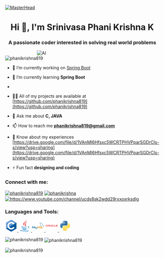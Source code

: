  [![MasterHead](https://png.pngtree.com/thumb_back/fh260/background/20210906/pngtree-ai-artificial-intelligence-starry-sky-portrait-blue-technology-banner-image_804237.jpg)](https://phanikrishna819.io
)
<h1 align="center">Hi 👋, I'm Srinivasa Phani Krishna K</h1>
<h3 align="center">A passionate coder interested in solving real world problems</h3>
<img align="right" alt="AI" width="400" src="https://swisscognitive.ch/wp-content/uploads/2022/03/Left-Right-Brain-Signals.gif">

<p align="left"> <img src="https://komarev.com/ghpvc/?username=phanikrishna819&label=Profile%20views&color=0e75b6&style=flat" alt="phanikrishna819" /> </p>

- 🔭 I’m currently working on [Spring Boot](https://github.com/phanikrishna819/EmployeeDataManagement.git)

- 🌱 I’m currently learning **Spring Boot**
- 
- 👨‍💻 All of my projects are available at [https://github.com/phanikrishna819](https://github.com/phanikrishna819)

- 💬 Ask me about **C, JAVA**

- 📫 How to reach me **phanikrishna819@gmail.com**

- 📄 Know about my experiences [https://drive.google.com/file/d/1VAnMl6Hfsxc5WCRTPHVPparSGDrCls-s/view?usp=sharing](https://drive.google.com/file/d/1VAnMl6Hfsxc5WCRTPHVPparSGDrCls-s/view?usp=sharing)

- ⚡ Fun fact **designing and coding**

<h3 align="left">Connect with me:</h3>
<p align="left">
<a href="https://linkedin.com/in/phanikrishna819" target="blank"><img align="center" src="https://raw.githubusercontent.com/rahuldkjain/github-profile-readme-generator/master/src/images/icons/Social/linked-in-alt.svg" alt="phanikrishna819" height="30" width="40" /></a>
<a href="https://instagram.com/iphanikrishna" target="blank"><img align="center" src="https://raw.githubusercontent.com/rahuldkjain/github-profile-readme-generator/master/src/images/icons/Social/instagram.svg" alt="iphanikrishna" height="30" width="40" /></a>
<a href="https://www.youtube.com/c/https://www.youtube.com/channel/ucds8sk2wdd29rxxoxrksdlg" target="blank"><img align="center" src="https://raw.githubusercontent.com/rahuldkjain/github-profile-readme-generator/master/src/images/icons/Social/youtube.svg" alt="https://www.youtube.com/channel/ucds8sk2wdd29rxxoxrksdlg" height="30" width="40" /></a>
</p>

<h3 align="left">Languages and Tools:</h3>
<p align="left"> <a href="https://www.cprogramming.com/" target="_blank" rel="noreferrer"> <img src="https://raw.githubusercontent.com/devicons/devicon/master/icons/c/c-original.svg" alt="c" width="40" height="40"/> </a> <a href="https://www.java.com" target="_blank" rel="noreferrer"> <img src="https://raw.githubusercontent.com/devicons/devicon/master/icons/java/java-original.svg" alt="java" width="40" height="40"/> </a> <a href="https://www.mysql.com/" target="_blank" rel="noreferrer"> <img src="https://raw.githubusercontent.com/devicons/devicon/master/icons/mysql/mysql-original-wordmark.svg" alt="mysql" width="40" height="40"/> </a> <a href="https://www.oracle.com/" target="_blank" rel="noreferrer"> <img src="https://raw.githubusercontent.com/devicons/devicon/master/icons/oracle/oracle-original.svg" alt="oracle" width="40" height="40"/> </a> <a href="https://www.python.org" target="_blank" rel="noreferrer"> <img src="https://raw.githubusercontent.com/devicons/devicon/master/icons/python/python-original.svg" alt="python" width="40" height="40"/> </a> </p>

<p><img align="left" src="https://github-readme-stats.vercel.app/api/top-langs?username=phanikrishna819&show_icons=true&locale=en&layout=compact" alt="phanikrishna819" /></p>

<p>&nbsp;<img align="center" src="https://github-readme-stats.vercel.app/api?username=phanikrishna819&show_icons=true&locale=en" alt="phanikrishna819" /></p>

<p><img align="center" src="https://github-readme-streak-stats.herokuapp.com/?user=phanikrishna819&" alt="phanikrishna819" /></p>
